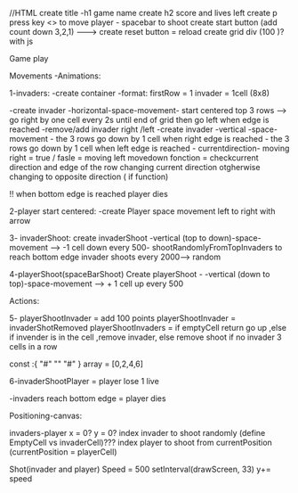//HTML
create title -h1 game name
create h2 score and lives left
create p press key <> to move player - spacebar to shoot
create start button (add count down 3,2,1) ---> 
create reset button  = reload
create grid div (100 )?   with js
 

 Game play

 Movements -Animations:

1-invaders:
 -create container
 -format:  firstRow = 1 invader = 1cell  (8x8)
 
 -create invader -horizontal-space-movement- start centered top 3 rows --> go right  by one cell every 2s until end of grid  then go left when edge is reached
 -remove/add invader right /left
 -create invader -vertical -space-movement  - the 3 rows go down by 1 cell when right edge is reached - the 3 rows go down by 1 cell when left edge is reached - 
 currentdirection- moving right = true / fasle = moving left
 movedown fonction = checkcurrent direction  and edge of the row changing current direction otgherwise changing to opposite direction ( if function)

!! when bottom edge is reached player dies
 
2-player start centered:
 -create Player space movement left to right with arrow

3- invaderShoot:
 create invaderShoot -vertical (top to down)-space-movement --> -1 cell down every 500- shootRandomlyFromTopInvaders to reach bottom edge 
 invader shoots every 2000--> random

4-playerShoot(spaceBarShoot)
 Create playerShoot - -vertical (down to top)-space-movement -->  + 1 cell up every 500

Actions:


5- playerShootInvader = add 100 points
 playerShootInvader = invaderShotRemoved
 playerShootInvaders = if emptyCell return go up ,else if invender is in the cell ,remove invader, else remove shoot if no invader 3 cells in a row

const :{
    "#"
    ""
    "#"
}
array = [0,2,4,6]

6-invaderShootPlayer = player lose 1 live

-invaders reach bottom edge = player dies

Positioning-canvas:

invaders-player   x = 0?  y = 0?
index invader to shoot randomly (define EmptyCell vs invaderCell)???
index player to shoot from currentPosition (currentPosition = playerCell)

Shot(invader and player)
Speed = 500
setInterval(drawScreen, 33)
 y+= speed
